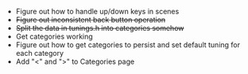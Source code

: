 - Figure out how to handle up/down keys in scenes
- ~~Figure out inconsistent back button operation~~
- ~~Split the data in tunings.h into categories somehow~~
- Get categories working
- Figure out how to get categories to persist and set default tuning for each category
- Add "<" and ">" to Categories page